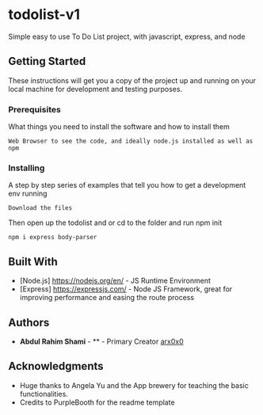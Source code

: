 # todolist-v1

Simple easy to use To Do List project, with javascript, express, and node

## Getting Started

These instructions will get you a copy of the project up and running on your local machine for development and testing purposes. 
### Prerequisites

What things you need to install the software and how to install them

```
Web Browser to see the code, and ideally node.js installed as well as npm
```

### Installing

A step by step series of examples that tell you how to get a development env running


```
Download the files
```

Then open up the todolist and or cd to the folder and run npm init

```
npm i express body-parser
```

## Built With

* [Node.js] https://nodejs.org/en/ - JS Runtime Environment
* [Express] https://expressjs.com/ - Node JS Framework, great for improving performance and easing the route process


## Authors

* **Abdul Rahim Shami** - ** - Primary Creator [arx0x0](https://github.com/arx0x0)

## Acknowledgments

* Huge thanks to Angela Yu and the App brewery for teaching the basic functionalities.
* Credits to PurpleBooth for the readme template
